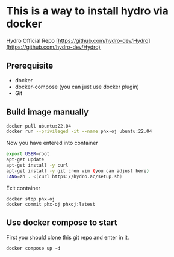 # This is a way to install hydro via docker

Hydro Official Repo [https://github.com/hydro-dev/Hydro](https://github.com/hydro-dev/Hydro)

## Prerequisite

- docker
- docker-compose (you can just use docker plugin)
- Git

## Build image manually

```bash
docker pull ubuntu:22.04
docker run --privileged -it --name phx-oj ubuntu:22.04
```

Now you have entered into container

```bash
export USER=root
apt-get update
apt-get install -y curl
apt-get install -y git cron vim (you can adjust here)
LANG=zh . <(curl https://hydro.ac/setup.sh)
```

Exit container

```
docker stop phx-oj
docker commit phx-oj phxoj:latest
```

## Use docker compose to start

First you should clone this git repo and enter in it.

```
docker compose up -d
```
